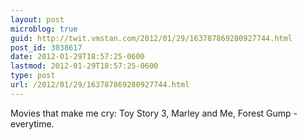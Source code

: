 ```yaml
---
layout: post
microblog: true
guid: http://twit.vmstan.com/2012/01/29/163787869280927744.html
post_id: 3038617
date: 2012-01-29T18:57:25-0600
lastmod: 2012-01-29T18:57:25-0600
type: post
url: /2012/01/29/163787869280927744.html
---
```

Movies that make me cry: Toy Story 3, Marley and Me, Forest Gump - everytime.
